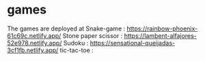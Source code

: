 # games
The games are deployed at 
Snake-game : https://rainbow-phoenix-61c69c.netlify.app/
Stone paper scissor : https://lambent-alfajores-52e978.netlify.app/
Sudoku : https://sensational-queijadas-3cf1fb.netlify.app/
tic-tac-toe : 
